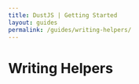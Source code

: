 ```yaml
---
title: DustJS | Getting Started
layout: guides
permalink: /guides/writing-helpers/
---
```


# Writing Helpers
